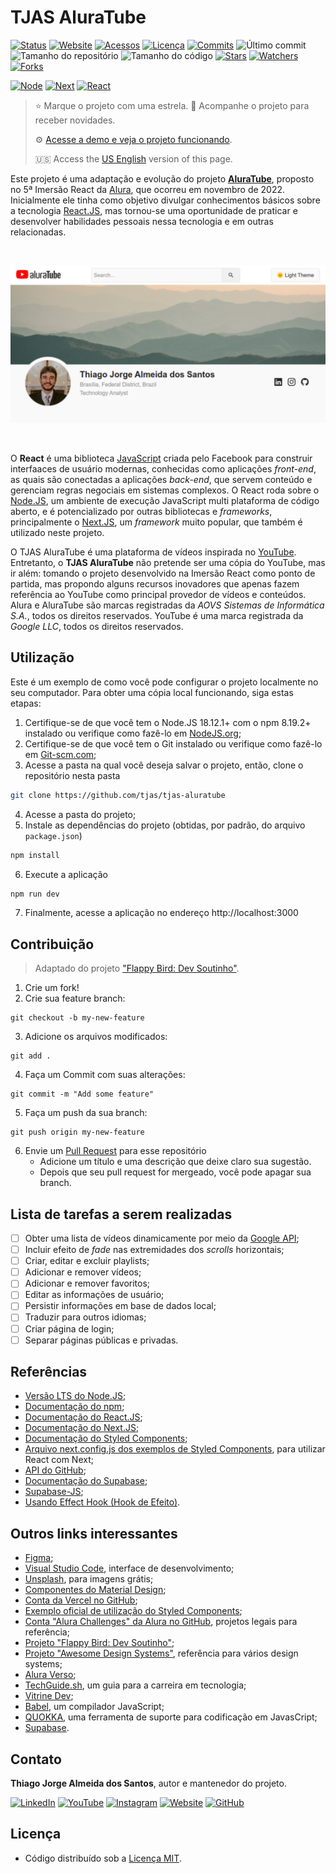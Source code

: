 # TJAS AluraTube

[![Status](https://img.shields.io/badge/status-ativo-brightgreen.svg?label=Status)](./README_pt-br.md)
[![Website](https://img.shields.io/website?down_color=brightred&down_message=offline&up_color=brightgreen&up_message=online&url=https%3A%2F%2Ftjas-aluratube.vercel.app%2F&label=Website)](https://tjas-aluratube.vercel.app/)
[![Acessos](https://hits.seeyoufarm.com/api/count/incr/badge.svg?url=https%3A%2F%2Fgithub.com%2Ftjas%2Ftjas-aluratube&count_bg=%2379C83D&title_bg=%23555555&title=Acessos&edge_flat=false)](https://hits.seeyoufarm.com)
[![Licença](https://img.shields.io/github/license/tjas/tjas-aluratube?color=orange&label=Licença)](https://github.com/tjas/tjas-aluratube/blob/master/LICENCE)
[![Commits](https://img.shields.io/github/commit-activity/t/tjas/tjas-aluratube?label=Commits)](https://github.com/tjas/tjas-aluratube/graphs/commit-activity)
![Último commit](https://img.shields.io/github/last-commit/tjas/tjas-aluratube?color=blue&label=Último%20commit)
![Tamanho do repositório](https://img.shields.io/github/repo-size/tjas/tjas-aluratube?color=888888&label=Tam.%20repositório)
![Tamanho do código](https://img.shields.io/github/languages/code-size/tjas/tjas-aluratube?color=888888&label=Tam.%20código)
[![Stars](https://img.shields.io/github/stars/tjas/tjas-aluratube?color=blue&label=Stars)](https://github.com/tjas/tjas-aluratube/stargazers)
[![Watchers](https://img.shields.io/github/watchers/tjas/tjas-aluratube?color=blue&label=Watchers)](https://github.com/tjas/tjas-aluratube/watchers)
[![Forks](https://img.shields.io/github/forks/tjas/tjas-aluratube?color=blue&label=Forks)](https://github.com/tjas/tjas-aluratube/forks)

[![Node](https://img.shields.io/badge/Node-v18.12.1-green)](https://nodejs.org/pt-br/)
[![Next](https://img.shields.io/badge/Next-v13.0.2-yellow)](https://nextjs.org/)
[![React](https://img.shields.io/badge/React-v18.2.0-orange)](https://pt-br.reactjs.org/)

> ⭐ Marque o projeto com uma estrela. 👀 Acompanhe o projeto para receber novidades.
>
> ⚙️ [Acesse a demo e veja o projeto funcionando](https://tjas-aluratube.vercel.app/).
>
> 🇺🇸 Access the [US English](./README.md) version of this page.
<!-- >
> 🌐 Acesse meu site pessoal: [thiago-tjas.com](http://thiago-tjas.com/) -->


Este projeto é uma adaptação e evolução do projeto **[AluraTube](https://github.com/alura-challenges/aluratube)**, proposto no 5ª Imersão React da [Alura](https://www.alura.com.br/), que ocorreu em novembro de 2022. Inicialmente ele tinha como objetivo divulgar conhecimentos básicos sobre a tecnologia [React.JS](https://pt-br.reactjs.org/), mas tornou-se uma oportunidade de praticar e desenvolver habilidades pessoais nessa tecnologia e em outras relacionadas.

<br />
<p align="center">
    <img alt="Preview" src="./screenshots/preview light.png" width="800" />
</p>
<br />

O **React** é uma biblioteca [JavaScript](https://www.javascript.com/) criada pelo Facebook para construir interfaaces de usuário modernas, conhecidas como aplicações _front-end_, as quais são conectadas a aplicações _back-end_, que servem conteúdo e gerenciam regras negociais em sistemas complexos. O React roda sobre o [Node.JS](https://nodejs.org/pt-br/), um ambiente de execução JavaScript multi plataforma de código aberto, e é potencializado por outras bibliotecas e _frameworks_, principalmente o [Next.JS](https://nextjs.org/), um _framework_ muito popular, que também é utilizado neste projeto.

O TJAS AluraTube é uma plataforma de vídeos inspirada no [YouTube](https://www.youtube.com/). Entretanto, o **TJAS AluraTube** não pretende ser uma cópia do YouTube, mas ir além: tomando o projeto desenvolvido na Imersão React como ponto de partida, mas propondo alguns recursos inovadores que apenas fazem referência ao YouTube como principal provedor de vídeos e conteúdos. Alura e AluraTube são marcas registradas da _AOVS Sistemas de Informática S.A._, todos os direitos reservados. YouTube é uma marca registrada da _Google LLC_, todos os direitos reservados.

## Utilização

Este é um exemplo de como você pode configurar o projeto localmente no seu computador. Para obter uma cópia local funcionando, siga estas etapas:

1. Certifique-se de que você tem o Node.JS 18.12.1+ com o npm 8.19.2+ instalado ou verifique como fazê-lo em [NodeJS.org](https://nodejs.org/pt-br/download/);
2. Certifique-se de que você tem o Git instalado ou verifique como fazê-lo em [Git-scm.com](https://git-scm.com/);
3. Acesse a pasta na qual você deseja salvar o projeto, então, clone o repositório nesta pasta
```sh
git clone https://github.com/tjas/tjas-aluratube
```
4. Acesse a pasta do projeto;
5. Instale as dependências do projeto (obtidas, por padrão, do arquivo `package.json`)
```sh
npm install
```
6. Execute a aplicação
```sh
npm run dev
```
7. Finalmente, acesse a aplicação no endereço http://localhost:3000

## Contribuição

> Adaptado do projeto ["Flappy Bird: Dev Soutinho"](https://github.com/omariosouto/flappy-bird-devsoutinho/blob/master/CONTRIBUTING.md).

1. Crie um fork!
2. Crie sua feature branch:
```
git checkout -b my-new-feature
```
3. Adicione os arquivos modificados:
```
git add .
```
4. Faça um Commit com suas alterações:
```
git commit -m "Add some feature"
```
5. Faça um push da sua branch:
```
git push origin my-new-feature
```
6. Envie um [Pull Request](https://docs.github.com/pt/pull-requests/collaborating-with-pull-requests/proposing-changes-to-your-work-with-pull-requests/creating-a-pull-request) para esse repositório
    - Adicione um título e uma descrição que deixe claro sua sugestão.
    - Depois que seu pull request for mergeado, você pode apagar sua branch.

## Lista de tarefas a serem realizadas

- [ ] Obter uma lista de vídeos dinamicamente por meio da [Google API](https://www.npmjs.com/package/googleapis);
- [ ] Incluir efeito de _fade_ nas extremidades dos _scrolls_ horizontais;
- [ ] Criar, editar e excluir playlists;
- [ ] Adicionar e remover vídeos;
- [ ] Adicionar e remover favoritos;
- [ ] Editar as informações de usuário;
- [ ] Persistir informações em base de dados local;
- [ ] Traduzir para outros idiomas;
- [ ] Criar página de login;
- [ ] Separar páginas públicas e privadas.

## Referências

- [Versão LTS do Node.JS](https://nodejs.org/pt-br/);
- [Documentação do npm](https://docs.npmjs.com/);
- [Documentação do React.JS](https://pt-br.reactjs.org/docs/getting-started.html);
- [Documentação do Next.JS](https://nextjs.org/docs/getting-started);
- [Documentação do Styled Components](https://styled-components.com/docs);
- [Arquivo next.config.js dos exemplos de Styled Components](https://github.com/vercel/next.js/blob/canary/examples/with-styled-components/next.config.js), para utilizar React com Next;
- [API do GitHub](https://api.github.com/users/tjas);
- [Documentação do Supabase](https://supabase.com/docs);
- [Supabase-JS](https://www.npmjs.com/package/@supabase/supabase-js);
- [Usando Effect Hook (Hook de Efeito)](https://pt-br.reactjs.org/docs/hooks-effect.html).

## Outros links interessantes

- [Figma](https://www.figma.com/);
- [Visual Studio Code](https://code.visualstudio.com/), interface de desenvolvimento;
- [Unsplash](https://unsplash.com/), para imagens grátis;
- [Componentes do Material Design](https://m3.material.io/components);
- [Conta da Vercel no GitHub](https://github.com/vercel);
- [Exemplo oficial de utilização do Styled Components](https://github.com/vercel/next.js/tree/canary/examples/with-styled-components);
- [Conta "Alura Challenges" da Alura no GitHub](https://github.com/alura-challenges), projetos legais para referência;
- [Projeto "Flappy Bird: Dev Soutinho"](https://github.com/omariosouto/flappy-bird-devsoutinho/blob/master/CONTRIBUTING.md);
- [Projeto "Awesome Design Systems"](https://github.com/alexpate/awesome-design-systems), referência para vários design systems;
- [Alura Verso](https://www.alura.com.br/aluraverso);
- [TechGuide.sh](https://techguide.sh/), um guia para a carreira em tecnologia;
- [Vitrine Dev](https://cursos.alura.com.br/vitrinedev);
- [Babel](https://babeljs.io/), um compilador JavaScript;
- [QUOKKA](https://quokkajs.com/), uma ferramenta de suporte para codificação em JavasCript;
- [Supabase](https://supabase.com/).

## Contato

**Thiago Jorge Almeida dos Santos**, autor e mantenedor do projeto.

[![LinkedIn](https://img.shields.io/badge/-LinkedIn-blue?style=flat-square&logoColor=white&link=https://www.linkedin.com/in/thiago-tjas)](https://www.linkedin.com/in/thiago-tjas) [![YouTube](https://img.shields.io/badge/-YouTube-FF0000?style=flat-square&logoColor=white&link=https://www.youtube.com/@thiago_tjas)](https://www.youtube.com/@thiago_tjas) [![Instagram](https://img.shields.io/badge/-Instagram-E4405F?style=flat-square&logoColor=white&link=https://www.instagram.com/thiago.tjas/)](https://www.instagram.com/thiago.tjas/) [![Website](https://img.shields.io/badge/-Website-888888?style=flat-square&logoColor=white&link=http://thiago-tjas.com/)](http://thiago-tjas.com/) [![GitHub](https://img.shields.io/badge/-GitHub-555555?style=flat-square&logoColor=white&link=https://github.com/tjas)](https://github.com/tjas)

## Licença

- Código distribuído sob a [Licença MIT](https://github.com/tjas/tjas-aluratube/blob/master/LICENCE).

<!-- ## Agradecimentos

- **Mario Souto** ⁘ [LinkedIn](https://www.linkedin.com/in/omariosouto/) ⁘ [YouTube](https://www.youtube.com/c/DevSoutinho) ⁘ [Twitter](https://twitter.com/omariosouto) ⁘ [Instagram](https://www.instagram.com/devsoutinho/) ⁘ [GitHub](https://github.com/omariosouto) ⁘ [GitHub Stars](https://stars.github.com/profiles/omariosouto/)

    Instrutor da Imersão React da Alura, por compartilhar o seu conhecimento na Imersão React.

- **Nayanne Lopes** ⁘ [LinkedIn](https://www.linkedin.com/in/nayannebatista/) ⁘ [Instagram](https://www.instagram.com/nayanne.tech/) ⁘ [GitHub](https://github.com/nayannebatista/)

    Instrutora na Alura, por contribuir na Imersão React com as comparações entre React e Angular.

- **Paulo Silveira** ⁘ [LinkedIn](https://www.linkedin.com/in/paulosilveira/) ⁘ [Instagram](https://www.instagram.com/paulo_hipster/) ⁘ [GitHub](https://github.com/peas)

    Co-fundador e CEO na Alura, por idealizar e conduzir a Imersão React. -->
